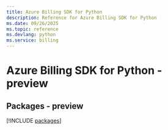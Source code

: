 ```yaml
---
title: Azure Billing SDK for Python
description: Reference for Azure Billing SDK for Python
ms.date: 09/26/2025
ms.topic: reference
ms.devlang: python
ms.service: billing
---
```

# Azure Billing SDK for Python - preview
## Packages - preview
[!INCLUDE [packages](billing-index.md)]